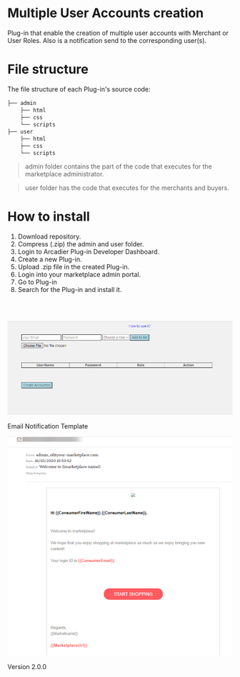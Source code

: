 # Multiple User Accounts creation
Plug-in that enable the creation of multiple user accounts with Merchant or User Roles. Also is a notification send to the corresponding user(s).

# File structure
The file structure of each Plug-in's source code:

>
    ├── admin                    
        ├── html
        ├── css
        └── scripts                
    ├── user                   
        ├── html
        ├── css
        └── scripts 

> admin folder contains the part of the code that executes for the marketplace administrator. 

> user folder has the code that executes for the merchants and buyers.


# How to install
1. Download repository.
2. Compress (.zip) the admin and user folder. 
3. Login to Arcadier Plug-in Developer Dashboard.
4. Create a new Plug-in.
5. Upload .zip file in the created Plug-in.
6. Login into your marketplace admin portal.
7. Go to Plug-in
8. Search for the Plug-in and install it.

<br/>
<br/>

![](readme-images/functionality.png)

Email Notification Template

![](readme-images/emailTemplate.png)


Version 2.0.0